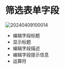 # 筛选表单字段

![20240409100014](https://nocobase-docs.oss-cn-beijing.aliyuncs.com/20240409100014.png)

- 编辑字段标题
- 显示标题
- 编辑字段描述
- 编辑字段提示信息
- 运算符